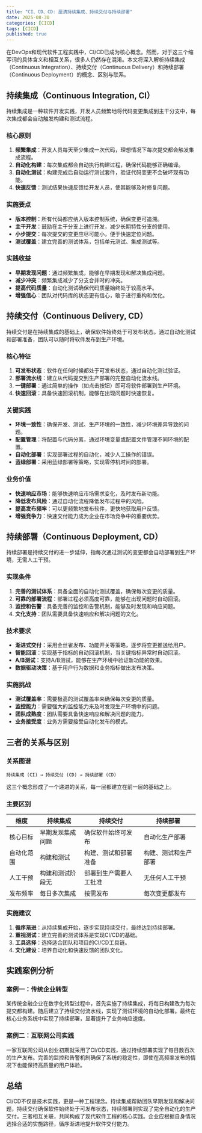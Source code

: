 ```yaml
---
title: "CI、CD、CD: 厘清持续集成、持续交付与持续部署"
date: 2025-08-30
categories: [CICD]
tags: [CICD]
published: true
---
```

在DevOps和现代软件工程实践中，CI/CD已成为核心概念。然而，对于这三个缩写词的具体含义和相互关系，很多人仍然存在混淆。本文将深入解析持续集成（Continuous Integration）、持续交付（Continuous Delivery）和持续部署（Continuous Deployment）的概念、区别与联系。

## 持续集成（Continuous Integration, CI）

持续集成是一种软件开发实践，开发人员频繁地将代码变更集成到主干分支中，每次集成都会自动触发构建和测试流程。

### 核心原则

1. **频繁集成**：开发人员每天至少集成一次代码，理想情况下每次提交都会触发集成流程。
2. **自动化构建**：每次集成都会自动执行构建过程，确保代码能够正确编译。
3. **自动化测试**：构建完成后自动运行测试套件，验证代码变更不会破坏现有功能。
4. **快速反馈**：测试结果快速反馈给开发人员，使其能够及时修复问题。

### 实施要点

- **版本控制**：所有代码都应纳入版本控制系统，确保变更可追溯。
- **主干开发**：鼓励在主干分支上进行开发，减少长期特性分支的使用。
- **小步提交**：每次提交的变更应尽可能小，便于快速定位问题。
- **测试覆盖**：建立完善的测试体系，包括单元测试、集成测试等。

### 实践收益

- **早期发现问题**：通过频繁集成，能够在早期发现和解决集成问题。
- **减少冲突**：频繁集成减少了分支合并时的冲突。
- **提高代码质量**：自动化测试确保代码质量始终处于较高水平。
- **增强信心**：团队对代码库的状态更有信心，敢于进行重构和优化。

## 持续交付（Continuous Delivery, CD）

持续交付是在持续集成的基础上，确保软件始终处于可发布状态。通过自动化测试和部署准备，团队可以随时将软件发布到生产环境。

### 核心特征

1. **可发布状态**：软件在任何时候都处于可发布状态，通过自动化测试验证。
2. **部署流水线**：建立从代码提交到生产部署的完整自动化流水线。
3. **一键部署**：通过简单的操作（如点击按钮）即可将软件部署到生产环境。
4. **快速回滚**：具备快速回滚机制，能够在出现问题时快速恢复。

### 关键实践

- **环境一致性**：确保开发、测试、生产环境的一致性，减少环境差异导致的问题。
- **配置管理**：将配置与代码分离，通过环境变量或配置文件管理不同环境的配置。
- **自动化部署**：实现部署过程的自动化，减少人工操作的错误。
- **蓝绿部署**：采用蓝绿部署等策略，实现零停机时间的部署。

### 业务价值

- **快速响应市场**：能够快速响应市场需求变化，及时发布新功能。
- **降低发布风险**：通过自动化流程降低发布过程中的风险。
- **提高发布频率**：可以更频繁地发布软件，更快地获取用户反馈。
- **增强竞争力**：快速交付能力成为企业在市场竞争中的重要优势。

## 持续部署（Continuous Deployment, CD）

持续部署是持续交付的进一步延伸，指每次通过测试的变更都会自动部署到生产环境，无需人工干预。

### 实现条件

1. **完善的测试体系**：具备全面的自动化测试覆盖，确保每次变更的质量。
2. **可靠的部署流程**：部署过程必须高度可靠，能够在出现问题时自动回滚。
3. **监控和告警**：具备完善的监控和告警机制，能够及时发现和响应问题。
4. **文化支持**：团队需要具备快速响应和解决问题的文化。

### 技术要求

- **渐进式交付**：采用金丝雀发布、功能开关等策略，逐步将变更推送给用户。
- **智能回滚**：实现基于指标的自动回滚机制，当关键指标异常时自动回滚。
- **A/B测试**：支持A/B测试，能够在生产环境中验证新功能的效果。
- **数据驱动决策**：基于用户行为数据和业务指标做出发布决策。

### 实施挑战

- **测试覆盖率**：需要极高的测试覆盖率来确保每次变更的质量。
- **监控能力**：需要强大的监控能力来及时发现生产环境中的问题。
- **团队成熟度**：团队需要具备快速响应和解决问题的能力。
- **业务接受度**：业务方需要接受自动化发布的模式。

## 三者的关系与区别

### 关系图谱

```
持续集成 (CI) → 持续交付 (CD) → 持续部署 (CD)
```

这三个概念形成了一个递进的关系，每一层都建立在前一层的基础之上。

### 主要区别

| 维度 | 持续集成 | 持续交付 | 持续部署 |
|------|----------|----------|----------|
| 核心目标 | 早期发现集成问题 | 确保软件始终可发布 | 自动化生产部署 |
| 自动化范围 | 构建和测试 | 构建、测试和部署准备 | 构建、测试和生产部署 |
| 人工干预 | 构建和测试阶段无 | 部署到生产需要人工批准 | 无任何人工干预 |
| 发布频率 | 每日多次集成 | 按需发布 | 每次变更都发布 |

### 实施建议

1. **循序渐进**：从持续集成开始，逐步实现持续交付，最终达到持续部署。
2. **重视测试**：建立完善的测试体系是实现CI/CD的基础。
3. **工具选择**：选择适合团队和项目的CI/CD工具链。
4. **文化建设**：培养自动化和快速反馈的团队文化。

## 实践案例分析

### 案例一：传统企业转型

某传统金融企业在数字化转型过程中，首先实施了持续集成，将每日构建改为每次提交都构建。随后建立了持续交付流水线，实现了测试环境的自动化部署。最终在核心业务系统中实现了持续部署，显著提升了业务响应速度。

### 案例二：互联网公司实践

一家互联网公司从创业初期就采用了CI/CD实践，通过持续部署实现了每日数百次的生产发布。完善的监控和告警机制确保了系统的稳定性，即使在高频率发布的情况下也能保持高质量的用户体验。

## 总结

CI/CD不仅是技术实践，更是一种工程理念。持续集成帮助团队早期发现和解决问题，持续交付确保软件始终处于可发布状态，持续部署则实现了完全自动化的生产交付。三者相互关联，共同构成了现代软件工程的核心实践。企业应根据自身情况选择合适的实施路径，循序渐进地提升软件交付能力。